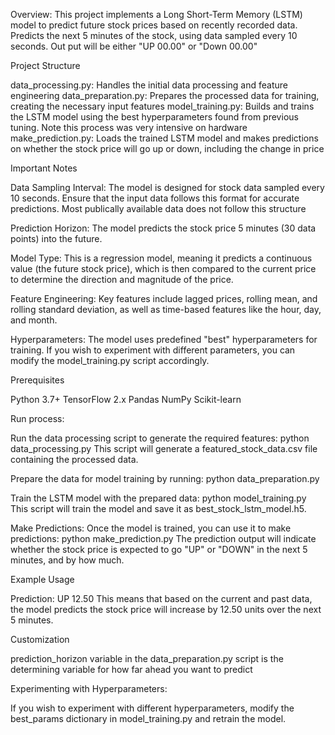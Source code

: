 Overview:
This project implements a Long Short-Term Memory (LSTM) model to predict future stock prices based on recently recorded data. Predicts the next 5 minutes of the stock, using data sampled every 10 seconds. Out put will be either "UP 00.00" or "Down 00.00"

Project Structure

data_processing.py:
Handles the initial data processing and feature engineering
data_preparation.py:
Prepares the processed data for training, creating the necessary input features
model_training.py:
Builds and trains the LSTM model using the best hyperparameters found from previous tuning. Note this process was very intensive on hardware
make_prediction.py:
Loads the trained LSTM model and makes predictions on whether the stock price will go up or down, including the change in price

Important Notes

Data Sampling Interval:
The model is designed for stock data sampled every 10 seconds. Ensure that the input data follows this format for accurate predictions. Most publically available data does not follow this structure

Prediction Horizon:
The model predicts the stock price 5 minutes (30 data points) into the future.

Model Type:
This is a regression model, meaning it predicts a continuous value (the future stock price), which is then compared to the current price to determine the direction and magnitude of the price.

Feature Engineering:
Key features include lagged prices, rolling mean, and rolling standard deviation, as well as time-based features like the hour, day, and month.

Hyperparameters:
The model uses predefined "best" hyperparameters for training. If you wish to experiment with different parameters, you can modify the model_training.py script accordingly.

Prerequisites

Python 3.7+
TensorFlow 2.x
Pandas
NumPy
Scikit-learn


Run process:

Run the data processing script to generate the required features:
python data_processing.py
This script will generate a featured_stock_data.csv file containing the processed data.

Prepare the data for model training by running:
python data_preparation.py

Train the LSTM model with the prepared data:
python model_training.py
This script will train the model and save it as best_stock_lstm_model.h5.

Make Predictions:
Once the model is trained, you can use it to make predictions:
python make_prediction.py
The prediction output will indicate whether the stock price is expected to go "UP" or "DOWN" in the next 5 minutes, and by how much.

Example Usage

Prediction: UP 12.50
This means that based on the current and past data, the model predicts the stock price will increase by 12.50 units over the next 5 minutes.

Customization

prediction_horizon variable in the data_preparation.py script is the determining variable for how far ahead you want to predict

Experimenting with Hyperparameters:

If you wish to experiment with different hyperparameters, modify the best_params dictionary in model_training.py and retrain the model.
